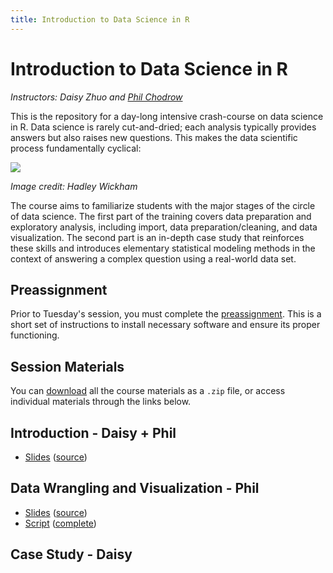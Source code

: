 ```yaml
---
title: Introduction to Data Science in R
---
```


# Introduction to Data Science in R

*Instructors: Daisy Zhuo and [Phil Chodrow](https://philchodrow.github.io/)*

This is the repository for a day-long intensive crash-course on data science in R. Data science is rarely cut-and-dried; each analysis typically provides answers but also raises new questions. This makes the data scientific process fundamentally cyclical:

![](http://r4ds.had.co.nz/diagrams/data-science.png)

*Image credit: Hadley Wickham*

The course aims to familiarize students with the major stages of the circle of data science. The first part of the training covers data preparation and exploratory analysis, including import, data preparation/cleaning, and data visualization. The second part is an in-depth case study that reinforces these skills and introduces elementary statistical modeling methods in the context of answering a complex question using a real-world data set. 

## Preassignment

Prior to Tuesday's session, you must complete the [preassignment](https://philchodrow.github.io/mban_orientation/data_science_intro/preassignment/preassignment.html). This is a short set of instructions to install necessary software and ensure its proper functioning. 

## Session Materials

You can [download](https://github.com/PhilChodrow/mban_orientation/archive/master.zip) all the course materials as a `.zip` file, or access individual materials through the links below. 

## Introduction - Daisy + Phil

- [Slides](https://philchodrow.github.io/mban_orientation/data_science_intro/introduction/introduction.html) ([source](https://philchodrow.github.io/mban_orientation/data_science_intro/introduction/introduction.Rmd))

## Data Wrangling and Visualization - Phil

- [Slides](https://philchodrow.github.io/mban_orientation/data_science_intro/wrangle_viz/slides.html) ([source](https://philchodrow.github.io/mban_orientation/data_science_intro/wrangle_viz/slides.Rmd))
- [Script](https://philchodrow.github.io/mban_orientation/data_science_intro/wrangle_viz/student_script.R) ([complete](https://philchodrow.github.io/mban_orientation/data_science_intro/wrangle_viz/full_script.R))

## Case Study - Daisy

